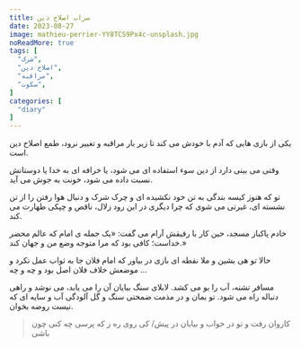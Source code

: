 ```yaml
---
title: سراب اصلاح دین
date: 2023-08-27
image: mathieu-perrier-YY8TCS9Px4c-unsplash.jpg
noReadMore: true
tags: [
  "شرک",
  "اصلاح دین",
  "مراقبه",
  "سکوت",
]
categories: [
  "diary"
]
---
```

یکی از بازی هایی که آدم با خودش می کند تا زیر بار مراقبه و تغییر نرود، طمع اصلاح دین است.

وقتی می بینی دارد از دین سوء استفاده ای می شود، یا خرافه ای به خدا یا دوستانش نسبت داده می شود، خونت به جوش می آید.

تو که هنوز کیسه بندگی به تن خود نکشیده ای و چرک شرک و دنبال هوا رفتن را از تن نشسته ای، غیرتی می شوی که چرا دیگری در این رود زلال، ناقص و چپکی طهارت می کند.


خادم پاکباز مسجد، حین کار با رفیقش آرام می گفت: «یک جمله ی امام که عالم محضر خداست؛ کافی بود که مرا متوجه وضع من و جهان کند.»

حالا تو هی بشین و ملا نقطه ای بازی در بیاور که امام فلان جا به ثواب عمل نکرد و موضعش خلاف فلان اصل  بود و چه و چه …

مسافر تشنه، آب را بو می کشد. لابلای سنگ بیایان آن را می یابد، می نوشد و راهی دنباله راه می شود.
تو بمان و در مذمت ضمختی سنگ و گل آلودگی آب و سایه ای که نیست روضه بخوان.

> کاروان رفت و تو در خواب و بیابان در پیش/ کی روی ره ز که پرسی چه کنی چون باشی

